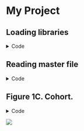 # My Project

## Loading libraries

<details>
<summary>Code</summary>

``` r
library(ggplot2)
library(pals)
library(factoextra)
library(reshape)
library(ggpubr)
library(matrixStats)
library(tidyverse)
library(decoupleR)
library(rcartocolor)
`%!in%` = Negate(`%in%`)
library(DESeq2)
library(ggrepel)
library(rcartocolor)
library(colourvalues)
library(readxl)
library(ggh4x)
```

</details>

## Reading master file

<details>
<summary>Code</summary>

``` r
cores <- read_xlsx("masterfile_GS_TC_allcores.xlsx")
cores$Sample <- paste0(cores$`Lab Code`, cores$Core)
cores$condition <- "Tumor"
cores$condition[which(cores$`Pathology evaluation` == "normal")] <- "Benign"
```

</details>

## Figure 1C. Cohort.

<details>
<summary>Code</summary>

``` r
cores_gs <- melt(table(cores$`Lab Code`, cores$`Pathology evaluation`))
colnames(cores_gs) <- c("Sample", "GS", "count")
cores_gs$Sample <- factor(cores_gs$Sample)
cores_gs$GS <- gsub("normal", "Benign", cores_gs$GS)
cores_gs$GS <- factor(cores_gs$GS, levels = c("Benign", "3+3", "3+4", "4+3", "4+4", "4+5", "5+4", "5+5"))
ggplot(cores_gs, aes(x=Sample, y=count, fill=GS)) + geom_bar(stat="identity", position="fill", col="black") +
  theme_classic2() + 
  scale_fill_manual(values = color_values(16:1,"piyg")[c(2,9:16)]) + 
  #geom_text(aes(label=count),position = position_fill(vjust = 0.5), data = cores_gs[which(cores_gs$count > 0),], size=2) +
  theme(legend.position = "top") + ylab("Fraction (n = 4/sample)") + theme(axis.text = element_text(size = 7)) 
```

</details>

![](Figure1_files/figure-commonmark/1C-1.png)
